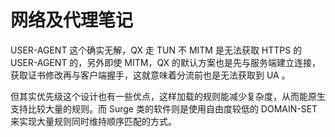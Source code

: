 # 网络及代理笔记



USER-AGENT 这个确实无解，QX 走 TUN 不 MITM 是无法获取 HTTPS 的 USER-AGENT 的，另外即使 MITM，QX 的默认方案也是先与服务端建立连接，获取证书修改再与客户端握手，这就意味着分流前也是无法获取到 UA 。

但其实优先级这个设计也有一些优点，这样加载的规则能减少复杂度，从而能原生支持比较大量的规则。而 Surge 类的软件则是使用自由度较低的 DOMAIN-SET 来实现大量规则同时维持顺序匹配的方式。